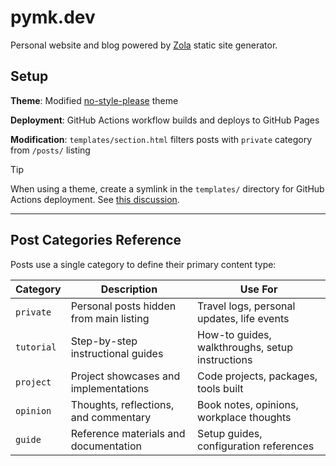 # pymk.dev

Personal website and blog powered by [Zola](https://github.com/getzola/zola) static site generator.

## Setup

**Theme**: Modified [no-style-please](https://github.com/atgumx/no-style-please) theme

**Deployment**: GitHub Actions workflow builds and deploys to GitHub Pages

**Modification**: `templates/section.html` filters posts with `private` category from `/posts/` listing

> [!TIP]
> When using a theme, create a symlink in the `templates/` directory for GitHub Actions deployment. See [this discussion](https://github.com/shalzz/zola-deploy-action/issues/76#issuecomment-1638917318).

---

## Post Categories Reference

Posts use a single category to define their primary content type:

| Category | Description | Use For |
|----------|-------------|---------|
| `private` | Personal posts hidden from main listing | Travel logs, personal updates, life events |
| `tutorial` | Step-by-step instructional guides | How-to guides, walkthroughs, setup instructions |
| `project` | Project showcases and implementations | Code projects, packages, tools built |
| `opinion` | Thoughts, reflections, and commentary | Book notes, opinions, workplace thoughts |
| `guide` | Reference materials and documentation | Setup guides, configuration references |
